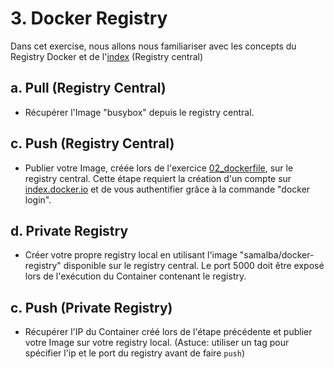 # 3. Docker Registry

Dans cet exercise, nous allons nous familiariser avec les concepts du Registry Docker et de l'[index](https://index.docker.io/) (Registry central)

## a. Pull (Registry Central)

* Récupérer l'Image "busybox" depuis le registry central.

## c. Push (Registry Central)

* Publier votre Image, créée lors de l'exercice [02_dockerfile](../02_dockerfile), sur le registry central. Cette étape requiert la création d'un compte sur [index.docker.io](https://index.docker.io/) et de vous authentifier grâce à la commande "docker login".

## d. Private Registry

* Créer votre propre registry local en utilisant l'image "samalba/docker-registry" disponible sur le registry central. Le port 5000 doit être exposé lors de l'exécution du Container contenant le registry.

## c. Push (Private Registry)

* Récupérer l'IP du Container créé lors de l'étape précédente et publier votre Image sur votre registry local. (Astuce: utiliser un tag pour spécifier l'ip et le port du registry avant de faire `push`)
